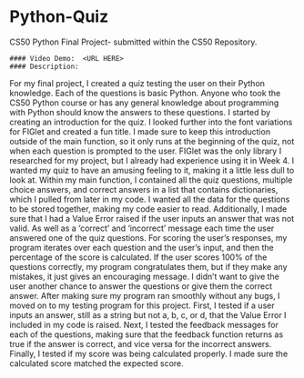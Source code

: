# Python-Quiz
CS50 Python Final Project- submitted within the CS50 Repository.
 
    #### Video Demo:  <URL HERE>
    #### Description:
For my final project, I created a quiz testing the user on their Python knowledge. Each of the questions is basic Python. Anyone who took the CS50 Python course or has any general knowledge about programming with Python should know the answers to these questions. 
I started by creating an introduction for the quiz. I looked further into the font variations for FIGlet and created a fun title. I made sure to keep this introduction outside of the main function, so it only runs at the beginning of the quiz, not when each question is prompted to the user. FIGlet was the only library I researched for my project, but I already had experience using it in Week 4. I wanted my quiz to have an amusing feeling to it, making it a little less dull to look at. 
Within my main function, I contained all the quiz questions, multiple choice answers, and correct answers in a list that contains dictionaries, which I pulled from later in my code. I wanted all the data for the questions to be stored together, making my code easier to read. Additionally, I made sure that I had a Value Error raised if the user inputs an answer that was not valid. As well as a ‘correct’ and ‘incorrect’ message each time the user answered one of the quiz questions. For scoring the user’s responses, my program iterates over each question and the user’s input, and then the percentage of the score is calculated. If the user scores 100% of the questions correctly, my program congratulates them, but if they make any mistakes, it just gives an encouraging message. I didn’t want to give the user another chance to answer the questions or give them the correct answer.
After making sure my program ran smoothly without any bugs, I moved on to my testing program for this project. First, I tested if a user inputs an answer, still as a string but not a, b, c, or d, that the Value Error I included in my code is raised. Next, I tested the feedback messages for each of the questions, making sure that the feedback function returns as true if the answer is correct, and vice versa for the incorrect answers. Finally, I tested if my score was being calculated properly. I made sure the calculated score matched the expected score.

